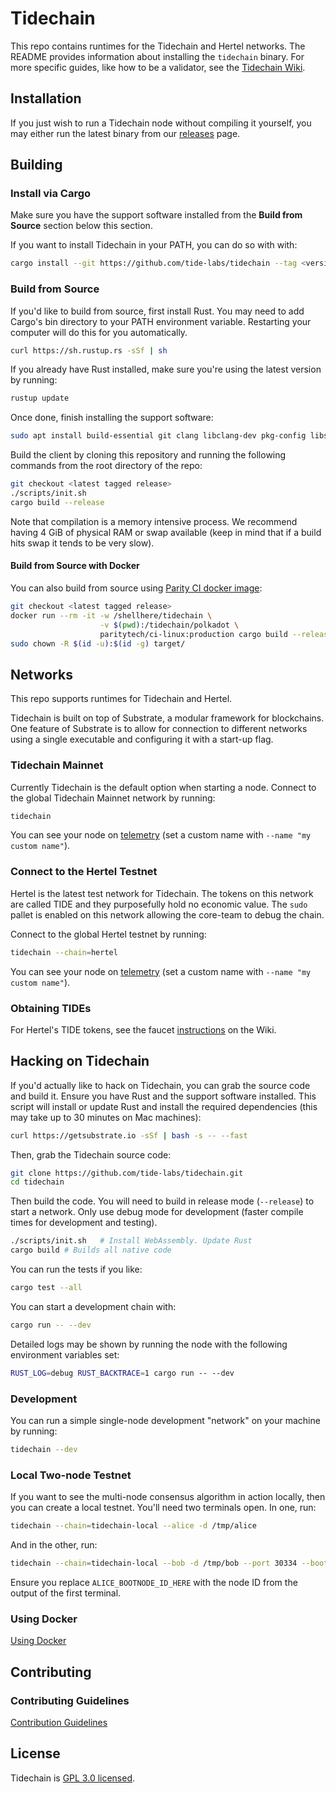 # Tidechain

This repo contains runtimes for the Tidechain and Hertel networks.
The README provides information about installing the `tidechain` binary.
For more specific guides, like how to be a validator, see the [Tidechain Wiki](#).

## Installation

If you just wish to run a Tidechain node without compiling it yourself, you may
either run the latest binary from our [releases](https://github.com/tide-labs/tidechain/releases) page.

## Building

### Install via Cargo

Make sure you have the support software installed from the **Build from Source** section
below this section.

If you want to install Tidechain in your PATH, you can do so with with:

```bash
cargo install --git https://github.com/tide-labs/tidechain --tag <version> tidechain --locked
```

### Build from Source

If you'd like to build from source, first install Rust. You may need to add Cargo's bin directory
to your PATH environment variable. Restarting your computer will do this for you automatically.

```bash
curl https://sh.rustup.rs -sSf | sh
```

If you already have Rust installed, make sure you're using the latest version by running:

```bash
rustup update
```

Once done, finish installing the support software:

```bash
sudo apt install build-essential git clang libclang-dev pkg-config libssl-dev
```

Build the client by cloning this repository and running the following commands from the root
directory of the repo:

```bash
git checkout <latest tagged release>
./scripts/init.sh
cargo build --release
```

Note that compilation is a memory intensive process. We recommend having 4 GiB of physical RAM or swap available (keep in mind that if a build hits swap it tends to be very slow).

#### Build from Source with Docker

You can also build from source using
[Parity CI docker image](https://github.com/paritytech/scripts/tree/master/dockerfiles/ci-linux):

```bash
git checkout <latest tagged release>
docker run --rm -it -w /shellhere/tidechain \
                    -v $(pwd):/tidechain/polkadot \
                    paritytech/ci-linux:production cargo build --release
sudo chown -R $(id -u):$(id -g) target/
```

## Networks

This repo supports runtimes for Tidechain and Hertel.

Tidechain is built on top of Substrate, a modular framework for blockchains.
One feature of Substrate is to allow for connection to different networks using a single executable and configuring it with a start-up flag.

### Tidechain Mainnet

Currently Tidechain is the default option when starting a node.
Connect to the global Tidechain Mainnet network by running:

```bash
tidechain
```

You can see your node on [telemetry] (set a custom name with `--name "my custom name"`).

[telemetry]: https://telemetry.tidefi.io/#list/Tidechain

### Connect to the Hertel Testnet

Hertel is the latest test network for Tidechain.
The tokens on this network are called TIDE and they purposefully hold no economic value.
The `sudo` pallet is enabled on this network allowing the core-team to debug the chain.

Connect to the global Hertel testnet by running:

```bash
tidechain --chain=hertel
```

You can see your node on [telemetry] (set a custom name with `--name "my custom name"`).

[telemetry]: https://telemetry.tidefi.io/#list/Hertel

### Obtaining TIDEs

For Hertel's TIDE tokens, see the faucet [instructions](#) on the Wiki.

## Hacking on Tidechain

If you'd actually like to hack on Tidechain, you can grab the source code and build it. Ensure you have
Rust and the support software installed. This script will install or update Rust and install the
required dependencies (this may take up to 30 minutes on Mac machines):

```bash
curl https://getsubstrate.io -sSf | bash -s -- --fast
```

Then, grab the Tidechain source code:

```bash
git clone https://github.com/tide-labs/tidechain.git
cd tidechain
```

Then build the code. You will need to build in release mode (`--release`) to start a network. Only
use debug mode for development (faster compile times for development and testing).

```bash
./scripts/init.sh   # Install WebAssembly. Update Rust
cargo build # Builds all native code
```

You can run the tests if you like:

```bash
cargo test --all
```

You can start a development chain with:

```bash
cargo run -- --dev
```

Detailed logs may be shown by running the node with the following environment variables set:

```bash
RUST_LOG=debug RUST_BACKTRACE=1 cargo run -- --dev
```

### Development

You can run a simple single-node development "network" on your machine by running:

```bash
tidechain --dev
```

### Local Two-node Testnet

If you want to see the multi-node consensus algorithm in action locally, then you can create a
local testnet. You'll need two terminals open. In one, run:

```bash
tidechain --chain=tidechain-local --alice -d /tmp/alice
```

And in the other, run:

```bash
tidechain --chain=tidechain-local --bob -d /tmp/bob --port 30334 --bootnodes '/ip4/127.0.0.1/tcp/30333/p2p/ALICE_BOOTNODE_ID_HERE'
```

Ensure you replace `ALICE_BOOTNODE_ID_HERE` with the node ID from the output of the first terminal.

### Using Docker

[Using Docker](docs/docker.md)

## Contributing

### Contributing Guidelines

[Contribution Guidelines](CONTRIBUTING.md)

## License

Tidechain is [GPL 3.0 licensed](LICENSE).

